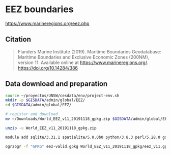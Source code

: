 # EEZ boundaries

https://www.marineregions.org/eez.php

## Citation
> Flanders Marine Institute (2019). Maritime Boundaries Geodatabase: Maritime Boundaries and Exclusive Economic Zones (200NM), version 11. Available online at https://www.marineregions.org/. https://doi.org/10.14284/386

 ## Data download and preparation

```sh
source ~/proyectos/UNSW/cesdata/env/project-env.sh
mkdir -p $GISDATA/admin/global/EEZ/
cd $GISDATA/admin/global/EEZ/

# register and download
mv ~/Downloads/World_EEZ_v11_20191118_gpkg.zip $GISDATA/admin/global/EEZ/

unzip -u World_EEZ_v11_20191118_gpkg.zip

module add sqlite/3.31.1 spatialite/5.0.0b0 python/3.8.3 perl/5.28.0 gdal/3.2.1 geos/3.8.1 proj/7.2.0

ogr2ogr -f "GPKG" eez-valid.gpkg World_EEZ_v11_20191118_gpkg/eez_v11.gpkg -nlt PROMOTE_TO_MULTI -makevalid -simplify 0.0001
```
